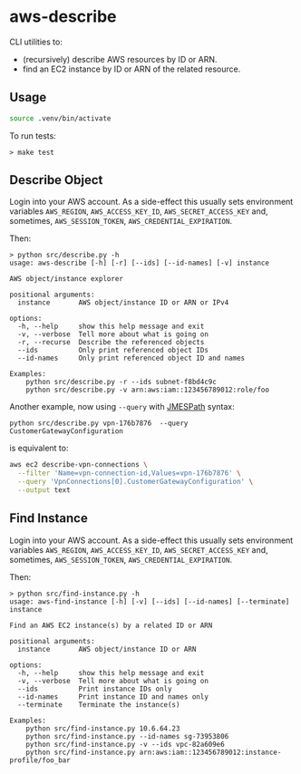 # aws-describe

CLI utilities to:

* (recursively) describe AWS resources by ID or ARN.
* find an EC2 instance by ID or ARN of the related resource.

## Usage

```sh
source .venv/bin/activate
```

To run tests:
```
> make test
```

## Describe Object

Login into your AWS account.  As a side-effect this usually sets environment
variables `AWS_REGION`, `AWS_ACCESS_KEY_ID`, `AWS_SECRET_ACCESS_KEY` and,
sometimes,  `AWS_SESSION_TOKEN`, `AWS_CREDENTIAL_EXPIRATION`.

Then:
```
> python src/describe.py -h
usage: aws-describe [-h] [-r] [--ids] [--id-names] [-v] instance

AWS object/instance explorer

positional arguments:
  instance       AWS object/instance ID or ARN or IPv4

options:
  -h, --help     show this help message and exit
  -v, --verbose  Tell more about what is going on
  -r, --recurse  Describe the referenced objects
  --ids          Only print referenced object IDs
  --id-names     Only print referenced object ID and names

Examples:
    python src/describe.py -r --ids subnet-f8bd4c9c
    python src/describe.py -v arn:aws:iam::123456789012:role/foo
```

Another example, now using `--query` with [JMESPath](https://jmespath.org/)
syntax:
```
python src/describe.py vpn-176b7876  --query CustomerGatewayConfiguration
```
is equivalent to:
```sh
aws ec2 describe-vpn-connections \
  --filter 'Name=vpn-connection-id,Values=vpn-176b7876' \
  --query 'VpnConnections[0].CustomerGatewayConfiguration' \
  --output text
```

## Find Instance

Login into your AWS account.  As a side-effect this usually sets environment
variables `AWS_REGION`, `AWS_ACCESS_KEY_ID`, `AWS_SECRET_ACCESS_KEY` and,
sometimes,  `AWS_SESSION_TOKEN`, `AWS_CREDENTIAL_EXPIRATION`.

Then:
```
> python src/find-instance.py -h
usage: aws-find-instance [-h] [-v] [--ids] [--id-names] [--terminate] instance

Find an AWS EC2 instance(s) by a related ID or ARN

positional arguments:
  instance       AWS object/instance ID or ARN

options:
  -h, --help     show this help message and exit
  -v, --verbose  Tell more about what is going on
  --ids          Print instance IDs only
  --id-names     Print instance ID and names only
  --terminate    Terminate the instance(s)

Examples:
    python src/find-instance.py 10.6.64.23
    python src/find-instance.py --id-names sg-73953806
    python src/find-instance.py -v --ids vpc-82a609e6
    python src/find-instance.py arn:aws:iam::123456789012:instance-profile/foo_bar
```

